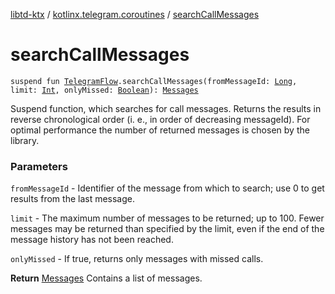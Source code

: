 [libtd-ktx](../index.md) / [kotlinx.telegram.coroutines](index.md) / [searchCallMessages](./search-call-messages.md)

# searchCallMessages

`suspend fun `[`TelegramFlow`](../kotlinx.telegram.core/-telegram-flow/index.md)`.searchCallMessages(fromMessageId: `[`Long`](https://kotlinlang.org/api/latest/jvm/stdlib/kotlin/-long/index.html)`, limit: `[`Int`](https://kotlinlang.org/api/latest/jvm/stdlib/kotlin/-int/index.html)`, onlyMissed: `[`Boolean`](https://kotlinlang.org/api/latest/jvm/stdlib/kotlin/-boolean/index.html)`): `[`Messages`](https://tdlibx.github.io/td/docs/org/drinkless/td/libcore/telegram/TdApi/Messages.html)

Suspend function, which searches for call messages. Returns the results in reverse chronological
order (i. e., in order of decreasing messageId). For optimal performance the number of returned
messages is chosen by the library.

### Parameters

`fromMessageId` - Identifier of the message from which to search; use 0 to get results from
the last message.

`limit` - The maximum number of messages to be returned; up to 100. Fewer messages may be
returned than specified by the limit, even if the end of the message history has not been reached.

`onlyMissed` - If true, returns only messages with missed calls.

**Return**
[Messages](https://tdlibx.github.io/td/docs/org/drinkless/td/libcore/telegram/TdApi/Messages.html) Contains a list of messages.

